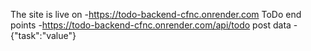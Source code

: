 The site is live on -https://todo-backend-cfnc.onrender.com
ToDo end points -https://todo-backend-cfnc.onrender.com/api/todo
post data - {"task":"value"}